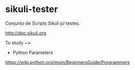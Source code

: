 # sikuli-tester

Conjunto de Scripts Sikuli p/ testes.

http://doc.sikuli.org

To study ~>

- Python Parameters 

https://wiki.python.org/moin/BeginnersGuide/Programmers